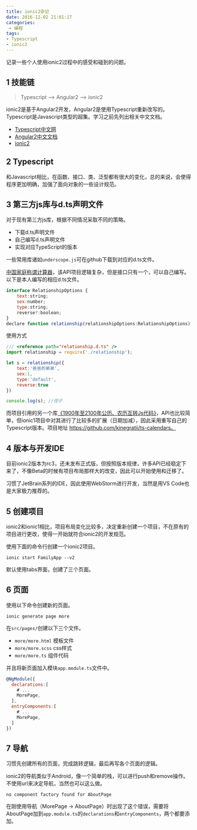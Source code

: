 ```yaml
---
title: ionic2杂记
date: 2016-12-02 21:01:17
categories:
 - 编程
tags:
- Typescript
- ionic2
---
```


记录一些个人使用ionic2过程中的感受和碰到的问题。
<!-- more -->

## 1 技能链

> Typescript --> Angular2 --> ionic2

ionic2是基于Angular2开发，Angular2是使用Typescript重新改写的。Typescript是Javascript类型的超集。学习之前先列出相关中文文档。

- [Typescript中文网](http://www.tslang.cn/)
- [Angular2中文文档](https://angular.cn/docs/ts/latest/quickstart.html)
- [ionic2](https://yanxiaodi.gitbooks.io/ionic2-guide/content/)

## 2 Typescript

和Javascript相比，在函数、接口、类、泛型都有很大的变化，总的来说，会使得程序更加明确，加强了面向对象的一些设计规范。

## 3 第三方js库与d.ts声明文件

对于现有第三方js库，根据不同情况采取不同的策略。

- 下载d.ts声明文件
- 自己编写d.ts声明文件
- 实现对应TypeScript的版本

一些常用库诸如`underscope.js`可在github下载到对应的d.ts文件。

[中国家庭称谓计算器](https://github.com/mumuy/relationship)，该API项目逻辑复杂，但是接口只有一个，可以自己编写。以下是本人编写的相应d.ts文件。

```javascript
interface RelationshipOptions {
	text:string;
	sex:number;
	type:string;
	reverse?:boolean;
}
declare function relationship(relationshipOptions:RelationshipOptions):string;
```

使用方式

```javascript
/// <reference path="relationship.d.ts" />
import relationship = require('./relationship');

let s = relationship({
	text:'爸爸的弟弟',
	sex:1,
	type:'default',
	reverse:true
})

console.log(s); //侄子
```

而项目引用的另一个库[《1900年至2100年公历、农历互转Js代码》](http://blog.jjonline.cn/userInterFace/173.html)，API也比较简单，但ionic1项目中对其进行了比较多的扩展（日期加减），因此采用重写自己的Typescript版本。项目地址 https://github.com/kinegratii/ts-calendars。

## 4 版本与开发IDE

目前ionic2版本为rc3，还未发布正式版，但按照版本规律，许多API已经稳定下来了，不像Beta的时候有项目布局那样大的改变，因此可以开始使用和迁移了。

习惯了JetBrain系列的IDE，因此使用WebStorm进行开发，当然是用VS Code也是大家极力推荐的。


## 5 创建项目

ionic2和ionic1相比，项目布局变化比较多，决定重新创建一个项目，不在原有的项目进行更改，使得一开始就符合ionic2的开发规范。

使用下面的命令行创建一个ionic2项目。

```
ionic start FamilyApp --v2
```

默认使用tabs界面，创建了三个页面。

## 6 页面

使用以下命令创建新的页面。

```
ionic generate page more
```

在`src/pages/`创建以下三个文件。

- `more/more.html` 模板文件
- `more/more.scss` css样式
- `more/more.ts` 组件代码

并且将新页面加入模块`app.module.ts`文件中。

```javascript
@NgModule({
  declarations:[
    # ...
    MorePage,
  ],
  entryComponents:[
    # ...
    MorePage,
  ]
})
```

## 7 导航

习惯先创建所有的页面，完成跳转逻辑，最后再写各个页面的逻辑。

ionic2的导航类似于Android，像一个简单的栈，可以进行push和remove操作。不使用url来决定导航，当然也可以这么做。

`no component factory found for AboutPage`

在刚使用导航（MorePage -> AboutPage）时出现了这个错误，需要将AboutPage加到`app.module.ts`的`declarations`和`entryComponents`，两个都要添加。
